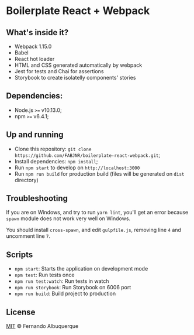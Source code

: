 # Boilerplate React + Webpack

## What's inside it?

* Webpack 1.15.0
* Babel
* React hot loader
* HTML and CSS generated automatically by webpack
* Jest for tests and Chai for assertions
* Storybook to create isolatelly components' stories

## Dependencies:

- Node.js `>=` v10.13.0;
- npm `>=` v6.4.1;

## Up and running

- Clone this repository: `git clone https://github.com/FABJNR/boilerplate-react-webpack.git`;
- Install dependencies: `npm install`;
- Run `npm start` to develop on `http://localhost:3000`
- Run `npm run build` for production build (files will be generated on `dist` directory)

## Troubleshooting

If you are on Windows, and try to run `yarn lint`, you'll get an error
because `spawn` module does not work very well on Windows.

You should install `cross-spawn`, and edit `gulpfile.js`, removing line `4` and
uncomment line `7`.

## Scripts

- `npm start`: Starts the application on development mode
- `npm test`: Run tests once
- `npm run test:watch`: Run tests in watch 
- `npm run storybook`: Run Storybook on 6006 port
- `npm run build`: Build project to production

## License

[MIT](https://github.com/FABJNR/boilerplate-react-webpack/blob/master/LICENSE) &copy; Fernando Albuquerque
